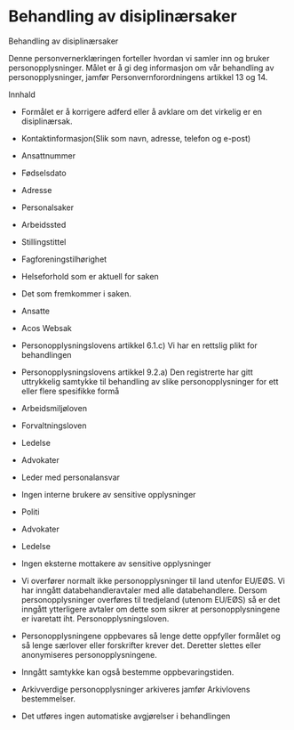 # Behandling av disiplinærsaker

Behandling av disiplinærsaker

  

Denne personvernerklæringen forteller hvordan vi samler inn og bruker personopplysninger. Målet er å gi deg informasjon om vår behandling av personopplysninger, jamfør Personvernforordningens artikkel 13 og 14.

  

Innhald

*   Formålet er å korrigere adferd eller å avklare om det virkelig er en disiplinærsak.  
    
*   Kontaktinformasjon(Slik som navn, adresse, telefon og e-post)  
    
*   Ansattnummer  
    
*   Fødselsdato  
    
*   Adresse  
    
*   Personalsaker  
    
*   Arbeidssted  
    
*   Stillingstittel  
    
*   Fagforeningstilhørighet  
    
*   Helseforhold som er aktuell for saken  
    
*   Det som fremkommer i saken.  
    
*   Ansatte  
    
*   Acos Websak  
    
*   Personopplysningslovens artikkel 6.1.c) Vi har en rettslig plikt for behandlingen  
    
*   Personopplysningslovens artikkel 9.2.a) Den registrerte har gitt uttrykkelig samtykke til behandling av slike personopplysninger for ett eller flere spesifikke formå  
    
*   Arbeidsmiljøloven  
    
*   Forvaltningsloven  
    
*   Ledelse  
    
*   Advokater  
    
*   Leder med personalansvar  
    
*   Ingen interne brukere av sensitive opplysninger  
    
*   Politi  
    
*   Advokater  
    
*   Ledelse  
    
*   Ingen eksterne mottakere av sensitive opplysninger  
    
*   Vi overfører normalt ikke personopplysninger til land utenfor EU/EØS. Vi har inngått databehandleravtaler med alle databehandlere. Dersom personopplysninger overføres til tredjeland (utenom EU/EØS) så er det inngått ytterligere avtaler om dette som sikrer at personopplysningene er ivaretatt iht. Personopplysningsloven.  
    
*   Personopplysningene oppbevares så lenge dette oppfyller formålet og så lenge særlover eller forskrifter krever det. Deretter slettes eller anonymiseres personopplysningene.  
    
*   Inngått samtykke kan også bestemme oppbevaringstiden.  
    
*   Arkivverdige personopplysninger arkiveres jamfør Arkivlovens bestemmelser.  
    
*   Det utføres ingen automatiske avgjørelser i behandlingen